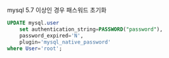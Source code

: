 mysql 5.7 이상인 경우 패스워드 초기화

````sql
UPDATE mysql.user
    set authentication_string=PASSWORD("password"),
    password_expired='N',
    plugin='mysql_native_password'
where User='root';
````
